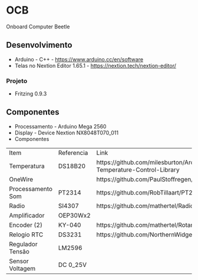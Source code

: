 # OCB
Onboard Computer Beetle 

## Desenvolvimento
  - Arduino - C++			- https://www.arduino.cc/en/software
  - Telas no Nextion Editor 1.65.1	- https://nextion.tech/nextion-editor/
### Projeto 
  - Fritzing 0.9.3

## Componentes
  - Processamento 		- Arduino Mega 2560
  - Display 			- Device Nextion NX8048T070_011
  - Componentes
  <table>
	 <tr><b><td>Item</td>		<td>Referencia</td>	<td>Link</td>									<td>Versão</td></b></tr>
	 <tr><td>Temperatura</td>	<td>DS18B20</td>	<td>https://github.com/milesburton/Arduino-Temperature-Control-Library</td>	<td>3.9.0</td></tr>
	 <tr><td>OneWire</td>		<td></td>		<td>https://github.com/PaulStoffregen/OneWire</td>				<td>2.3.8</td></tr>
	 <tr><td>Processamento Som</td>	<td>PT2314</td>		<td>https://github.com/RobTillaart/PT2314</td>					<td>0.2.0</td></tr>
  	 <tr><td>Radio</td>		<td>SI4307</td>		<td>https://github.com/mathertel/Radio</td>					<td>3.0.1</td></tr>
	 <tr><td>Amplificador</td>	<td>OEP30Wx2</td>	<td></td>									<td></td></tr>
	 <tr><td>Encoder (2)</td>	<td>KY-040</td>		<td>https://github.com/mathertel/RotaryEncoder</td>				<td>1.5.3</td></tr>
	 <tr><td>Relogio RTC</td>	<td>DS3231</td>		<td>https://github.com/NorthernWidget/DS3231</td>				<td>1.1.2</td></tr>
	 <tr><td>Regulador Tensão</td>	<td>LM2596</td>		<td></td>									<td></td></tr>
	 <tr><td>Sensor Voltagem</td>	<td>DC 0_25V</td>	<td></td>									<td></td></tr>
  </table>
  	

